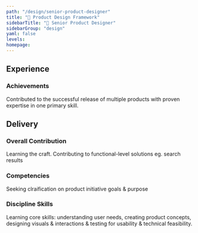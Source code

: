 ```yaml
---
path: "/design/senior-product-designer"
title: "🥞 Product Design Framework"
sidebarTitle: "🥞 Senior Product Designer"
sidebarGroup: "design"
yaml: false
levels:
homepage:
---
```

## Experience
### Achievements

Contributed to the successful release of multiple products with proven expertise in one primary skill.

## Delivery
### Overall Contribution

Learning the craft. Contributing to functional-level solutions eg. search results

### Competencies
Seeking clraification on product initiative goals & purpose


### Discipline Skills
Learning core skills: understanding user needs, creating product concepts, designing visuals & interactions & testing for usability & technical feasibility.
